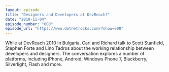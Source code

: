 ```yaml
---
layout: episode
title: "Designers and Developers at DevReach!"
date: "2010-11-04"
episode_number: "608"
episode_url: "https://www.dotnetrocks.com/?show=608"
---
```


While at DevReach 2010 in Bulgaria, Carl and Richard talk to Scott Stanfield, Stephen Forte and Lino Tadros about the working relationship between developers and designers. The conversation explores a number of platforms, including iPhone, Android, Windows Phone 7, Blackberry, Silverlight, Flash and more.
